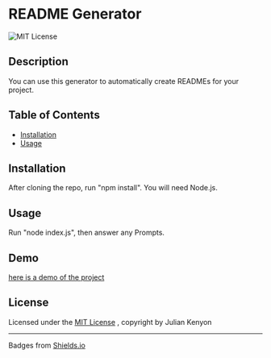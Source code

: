 # README Generator
![MIT License](https://img.shields.io/badge/License-MIT-brightgreen)
## Description
You can use this generator to automatically create READMEs for your project.
## Table of Contents
* [Installation](#installation)
* [Usage](#usage)
## Installation
After cloning the repo, run "npm install". You will need Node.js.
## Usage
Run "node index.js", then answer any Prompts.
## Demo
[here is a demo of the project](https://drive.google.com/file/d/1L4KRyVgWtOhatbHcer5WFFan9KVwijlQ/view)
## License
Licensed under the [MIT License](https://mit-license.org)
, copyright by Julian Kenyon
____

Badges from [Shields.io](https://shields.io)
